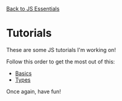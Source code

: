 [Back to JS Essentials](https://spergmoment.github.io/js-essentials/)
# Tutorials
These are some JS tutorials I'm working on!

Follow this order to get the most out of this:

- [Basics](https://spergmoment.github.io/js-essentials/tutorials/basics)
- [Types](https://spergmoment.github.io/js-essentials/tutorials/types)

Once again, have fun!
